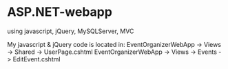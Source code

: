 # ASP.NET-webapp
using javascript, jQuery, MySQLServer, MVC

My javascript & jQuery code is located in:
EventOrganizerWebApp -> Views -> Shared -> UserPage.cshtml
EventOrganizerWebApp -> Views -> Events -> EditEvent.cshtml
